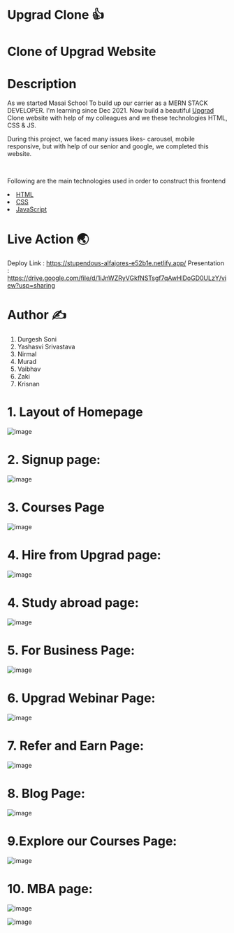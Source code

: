 # Upgrad Clone 👍
<h1>Clone of Upgrad Website </h1>



<h1> Description </h1>
<p> As we started Masai School To build up our carrier as a MERN STACK DEVELOPER. I'm learning since Dec 2021. Now build a beautiful <a href="https://www.upgrad.com/"> Upgrad</a> Clone website with help of my colleagues and we these technologies HTML, CSS & JS.</p>
<p> During this project, we faced many issues likes- carousel, mobile responsive, but with help of our senior and google, we completed this website. </p>
<br>

<p> Following are the main technologies used in order to construct this frontend</p>
<li> <a href=""> HTML</a> </li>
<li> <a href=""> CSS</a> </li>
<li> <a href=""> JavaScript</a> </li>

<h1>Live Action 🌏 </h1>

Deploy Link : https://stupendous-alfajores-e52b1e.netlify.app/
Presentation : https://drive.google.com/file/d/1iJnWZRyVGkfNSTsgf7qAwHlDoGD0ULzY/view?usp=sharing
<h1> Author ✍️</h1>

1. Durgesh Soni
2. Yashasvi Srivastava
3. Nirmal
4. Murad
5. Vaibhav
6. Zaki
7. Krisnan 



# 1. Layout of Homepage

![image](https://user-images.githubusercontent.com/81063456/161415170-04cf3797-64c2-4f94-9762-f695dd45fa89.png)

# 2. Signup page:

![image](https://user-images.githubusercontent.com/81063456/161415191-7da7cabb-d4d2-4103-9b61-ec797a38629f.png)

# 3. Courses Page

![image](https://user-images.githubusercontent.com/81063456/161415224-fd3f7a2e-b513-4ceb-a0b5-46ef1b5661ec.png)


# 4. Hire from Upgrad page:

![image](https://user-images.githubusercontent.com/81063456/161415242-1616b34b-0fa8-4d73-b0dc-464de11e5cc9.png)

# 4. Study abroad page:

![image](https://user-images.githubusercontent.com/81063456/161415251-0a003add-18b6-4dae-af32-997f4befab33.png)


# 5. For Business Page:

![image](https://user-images.githubusercontent.com/81063456/161415263-a4aff596-ad71-4c53-9df5-43a7871bb725.png)

# 6. Upgrad Webinar Page:

![image](https://user-images.githubusercontent.com/81063456/161415274-69583575-be85-4a93-be9f-3c229c40c3ce.png)

# 7. Refer and Earn Page:

![image](https://user-images.githubusercontent.com/81063456/161415285-c081b152-c7c3-4516-93ef-80effe526a4a.png)

# 8. Blog Page:

![image](https://user-images.githubusercontent.com/81063456/161415296-a70c1869-1337-490c-a738-daa19369c017.png)

# 9.Explore our Courses Page:

![image](https://user-images.githubusercontent.com/81063456/161415302-b16bf69f-547c-4afb-b8f4-c6aa8e4af57b.png)

# 10. MBA page:

![image](https://user-images.githubusercontent.com/81063456/161415312-7c4ed56c-1623-4748-8ac0-5e2efb052672.png)

![image](https://user-images.githubusercontent.com/81063456/161415377-630bc788-9bd6-4b5b-832e-a110cdaa3c54.png)
